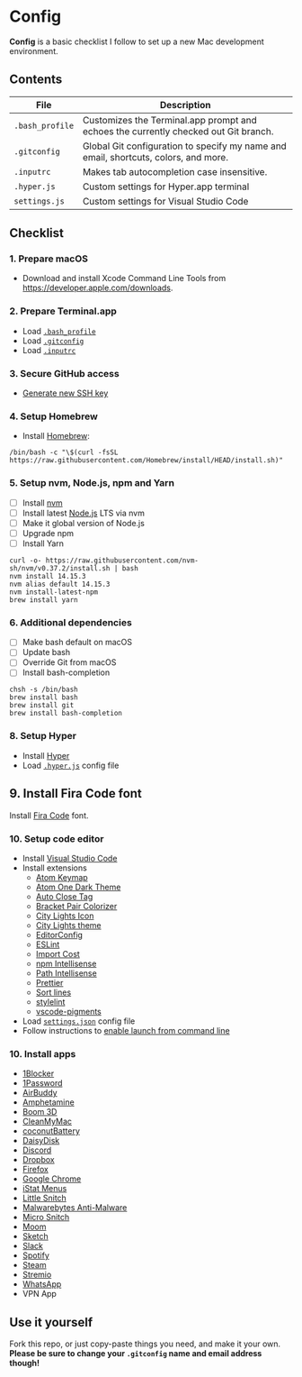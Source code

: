 # Config

**Config** is a basic checklist I follow to set up a new Mac development environment.

## Contents

| File | Description |
| --- | --- |
| `.bash_profile` | Customizes the Terminal.app prompt and echoes the currently checked out Git branch. |
| `.gitconfig` | Global Git configuration to specify my name and email, shortcuts, colors, and more. |
| `.inputrc` | Makes tab autocompletion case insensitive. |
| `.hyper.js` | Custom settings for Hyper.app terminal |
| `settings.js` | Custom settings for Visual Studio Code |

## Checklist

### 1. Prepare macOS

- Download and install Xcode Command Line Tools from <https://developer.apple.com/downloads>.

### 2. Prepare Terminal.app

- Load [`.bash_profile`](/.bash_profile)
- Load [`.gitconfig`](/.gitconfig)
- Load [`.inputrc`](/.inputrc)

### 3. Secure GitHub access

- [Generate new SSH key](https://help.github.com/articles/generating-ssh-keys)

### 4. Setup Homebrew

- Install [Homebrew](http://brew.sh):
```
/bin/bash -c "\$(curl -fsSL https://raw.githubusercontent.com/Homebrew/install/HEAD/install.sh)"
```

### 5. Setup nvm, Node.js, npm and Yarn
- [ ] Install [nvm](https://github.com/creationix/nvm)
- [ ] Install latest [Node.js](https://nodejs.org/en) LTS via nvm
- [ ] Make it global version of Node.js
- [ ] Upgrade npm
- [ ] Install Yarn

```
curl -o- https://raw.githubusercontent.com/nvm-sh/nvm/v0.37.2/install.sh | bash
nvm install 14.15.3
nvm alias default 14.15.3
nvm install-latest-npm
brew install yarn
```

### 6. Additional dependencies

- [ ] Make bash default on macOS
- [ ] Update bash
- [ ] Override Git from macOS
- [ ] Install bash-completion

```
chsh -s /bin/bash
brew install bash
brew install git
brew install bash-completion
```

### 8. Setup Hyper

- Install [Hyper](https://hyper.is)
- Load [`.hyper.js`](/.hyper.js) config file

## 9. Install Fira Code font
Install [Fira Code](https://github.com/tonsky/FiraCode) font.

### 10. Setup code editor

- Install [Visual Studio Code](https://code.visualstudio.com)
- Install extensions
  - [Atom Keymap](https://marketplace.visualstudio.com/items?itemName=ms-vscode.atom-keybindings)
  - [Atom One Dark Theme](https://marketplace.visualstudio.com/items?itemName=akamud.vscode-theme-onedark)
  - [Auto Close Tag](https://marketplace.visualstudio.com/items?itemName=formulahendry.auto-close-tag)
  - [Bracket Pair Colorizer](https://marketplace.visualstudio.com/items?itemName=CoenraadS.bracket-pair-colorizer)
  - [City Lights Icon](https://marketplace.visualstudio.com/items?itemName=Yummygum.city-lights-icon-vsc)
  - [City Lights theme](https://marketplace.visualstudio.com/items?itemName=Yummygum.city-lights-theme)
  - [EditorConfig](https://marketplace.visualstudio.com/items?itemName=EditorConfig.EditorConfig)
  - [ESLint](https://marketplace.visualstudio.com/items?itemName=dbaeumer.vscode-eslint)
  - [Import Cost](https://marketplace.visualstudio.com/items?itemName=wix.vscode-import-cost)
  - [npm Intellisense](https://marketplace.visualstudio.com/items?itemName=christian-kohler.npm-intellisense)
  - [Path Intellisense](https://marketplace.visualstudio.com/items?itemName=christian-kohler.path-intellisense)
  - [Prettier](https://marketplace.visualstudio.com/items?itemName=esbenp.prettier-vscode)
  - [Sort lines](https://marketplace.visualstudio.com/items?itemName=Tyriar.sort-lines)
  - [stylelint](https://marketplace.visualstudio.com/items?itemName=stylelint.vscode-stylelint)
  - [vscode-pigments](https://marketplace.visualstudio.com/items?itemName=jaspernorth.vscode-pigments)
- Load [`settings.json`](/settings.json) config file
- Follow instructions to [enable launch from command line](https://code.visualstudio.com/docs/setup/mac#_launching-from-the-command-line)

### 10. Install apps

- [1Blocker](https://apps.apple.com/us/app/1blocker-for-safari/id1107421413)
- [1Password](https://1password.com/downloads)
- [AirBuddy](https://v2.airbuddy.app)
- [Amphetamine](https://apps.apple.com/us/app/amphetamine/id937984704)
- [Boom 3D](http://globaldelight.com/boom)
- [CleanMyMac](http://cleanmymac.com)
- [coconutBattery](http://coconut-flavour.com/coconutbattery)
- [DaisyDisk](https://daisydiskapp.com)
- [Discord](https://discord.com)
- [Dropbox](https://dropbox.com)
- [Firefox](https://mozilla.org/firefox)
- [Google Chrome](https://google.com/chrome/browser/desktop)
- [iStat Menus](https://bjango.com/mac/istatmenus)
- [Little Snitch](https://obdev.at/products/littlesnitch)
- [Malwarebytes Anti-Malware](https://malwarebytes.com)
- [Micro Snitch](https://www.obdev.at/products/microsnitch)
- [Moom](https://manytricks.com/moom)
- [Sketch](https://sketch.com)
- [Slack](https://slack.com)
- [Spotify](https://spotify.com)
- [Steam](http://store.steampowered.com/about)
- [Stremio](https://stremio.com)
- [WhatsApp](https://whatsapp.com/download)
- VPN App

## Use it yourself

Fork this repo, or just copy-paste things you need, and make it your own. **Please be sure to change your `.gitconfig` name and email address though!**
